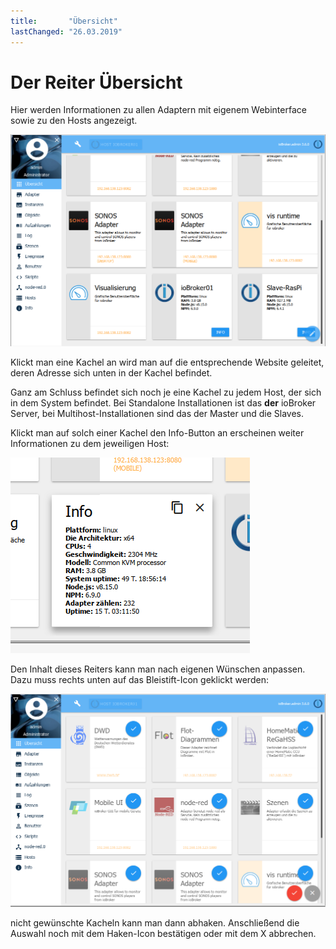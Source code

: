 ```yaml
---
title:       "Übersicht"
lastChanged: "26.03.2019"
---
```



# Der Reiter Übersicht

Hier werden Informationen zu allen Adaptern mit eigenem Webinterface sowie zu den Hosts 
angezeigt.

![Der Reiter Übersicht](media/ADMIN_Uebersicht.png)


Klickt man eine Kachel an wird man auf die entsprechende Website geleitet, deren 
Adresse sich unten in der Kachel befindet.


Ganz am Schluss befindet sich noch je eine Kachel zu jedem Host, der sich in dem System befindet. Bei Standalone Installationen ist das **der** ioBroker Server, bei 
Multihost-Installationen sind das der Master und die Slaves.

Klickt man auf solch einer Kachel den Info-Button an erscheinen weiter Informationen 
zu dem jeweiligen Host:

![Der Reiter Übersicht](media/ADMIN_Uebersicht_host.png)

Den Inhalt dieses Reiters kann man nach eigenen Wünschen anpassen. Dazu muss rechts 
unten auf das Bleistift-Icon geklickt werden:

![Der Reiter Übersicht](media/ADMIN_Uebersicht_edit.png)

nicht gewünschte Kacheln kann man dann abhaken. Anschließend die Auswahl noch mit 
dem  Haken-Icon bestätigen oder mit dem X abbrechen.
